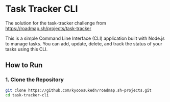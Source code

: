# Task Tracker CLI

The solution for the task-tracker challenge from https://roadmap.sh/projects/task-tracker

This is a simple Command Line Interface (CLI) application built with Node.js to manage tasks. You can add, update, delete, and track the status of your tasks using this CLI.

## How to Run

### 1. Clone the Repository

```bash
git clone https://github.com/kyooosukedn/roadmap.sh-projects.git
cd task-tracker-cli


